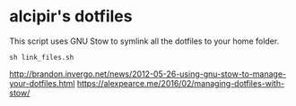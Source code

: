 alcipir's dotfiles
=====

This script uses GNU Stow to symlink all the dotfiles to your home folder.

```
sh link_files.sh
```

http://brandon.invergo.net/news/2012-05-26-using-gnu-stow-to-manage-your-dotfiles.html
https://alexpearce.me/2016/02/managing-dotfiles-with-stow/

